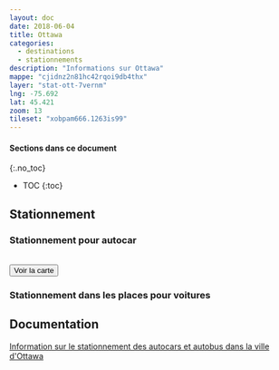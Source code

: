 ```yaml
---
layout: doc
date: 2018-06-04
title: Ottawa
categories:
  - destinations
  - stationnements
description: "Informations sur Ottawa"
mappe: "cjidnz2n81hc42rqoi9db4thx"
layer: "stat-ott-7vernm"
lng: -75.692
lat: 45.421
zoom: 13
tileset: "xobpam666.1263is99"
---
```


#### Sections dans ce document
{:.no_toc}
* TOC
{:toc}

## Stationnement

### Stationnement pour autocar

<!-- TODO Une seule mappe stationnement-quebec? -->

<br>
<input class="uk-button uk-button-primary uk-width-1-1" type="button" onclick="location.href='/mappes/mappe-stationnement/index.html?mappe={{ page.mappe }}&layer={{ page.layer }}&lng={{ page.lng }}&lat={{ page.lat }}&zoom={{ page.zoom }}&tileset={{ page.tileset }}'" value="Voir la carte">

### Stationnement dans les places pour voitures

## Documentation

[Information sur le stationnement des autocars et autobus dans la ville d'Ottawa](http://trade.seetorontonow.com/wp-content/uploads/sites/4/2016/10/stationnement-des-autocars-et-autobus-dans-la-ville-de-toronto.pdf)
